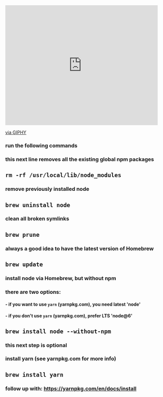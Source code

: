 <iframe src="https://giphy.com/embed/ayQ99hp01HFN6" width="480" height="376" frameBorder="0" class="giphy-embed" allowFullScreen></iframe><p><a href="https://giphy.com/gifs/hd-ayQ99hp01HFN6">via GIPHY</a></p>


### run the following commands

### this next line removes all the existing global npm packages
## `rm -rf /usr/local/lib/node_modules`

### remove previously installed node
## `brew uninstall node`

### clean all broken symlinks
## `brew prune`

### always a good idea to have the latest version of Homebrew
## `brew update`

### install node via Homebrew, but without npm
### there are two options:
#### - if you want to use `yarn` (yarnpkg.com), you need latest 'node'
#### - if you don't use `yarn` (yarnpkg.com), prefer LTS 'node@6'

## `brew install node --without-npm`

### this next step is optional
### install yarn (see yarnpkg.com for more info)

## `brew install yarn`

### follow up with: https://yarnpkg.com/en/docs/install
